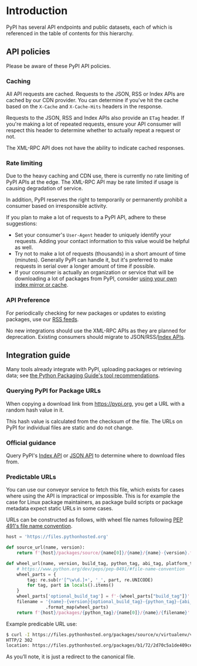 # Introduction

<!--[[ preview('user-api-docs') ]]-->

PyPI has several API endpoints and public datasets, each of which is referenced
in the table of contents for this hierarchy.

## API policies

Please be aware of these PyPI API policies.

### Caching

All API requests are cached. Requests to the JSON, RSS or Index APIs are
cached by our CDN provider. You can determine if you've hit the cache based on
the `X-Cache` and `X-Cache-Hits` headers in the response.

Requests to the JSON, RSS and Index APIs also provide an `ETag` header. If
you're making a lot of repeated requests, ensure your API consumer will respect
this header to determine whether to actually repeat a request or not.

The XML-RPC API does not have the ability to indicate cached responses.

### Rate limiting

Due to the heavy caching and CDN use, there is currently no rate limiting of
PyPI APIs at the edge. The XML-RPC API may be rate limited if usage is causing
degradation of service.

In addition, PyPI reserves the right to temporarily or permanently prohibit a
consumer based on irresponsible activity.

If you plan to make a lot of requests to a PyPI API, adhere to these
suggestions:

* Set your consumer's `User-Agent` header to uniquely identify your requests.
  Adding your contact information to this value would be helpful as well.
* Try not to make a lot of requests (thousands) in a short amount of time
  (minutes). Generally PyPI can handle it, but it's preferred to make requests
  in serial over a longer amount of time if possible.
* If your consumer is actually an organization or service that will be
  downloading a lot of packages from PyPI, consider
  [using your own index mirror or cache].

### API Preference

For periodically checking for new packages or updates to existing packages,
use our [RSS feeds].

No new integrations should use the XML-RPC APIs as they are planned for
deprecation. Existing consumers should migrate to JSON/RSS/[Index APIs].

[Index APIs]: ./index-api.md
[using your own index mirror or cache]: https://packaging.python.org/guides/index-mirrors-and-caches/

## Integration guide

Many tools already integrate with PyPI, uploading packages or
retrieving data; see [the Python Packaging Guide's tool recommendations].

### Querying PyPI for Package URLs

When copying a download link from <https://pypi.org>, you get a URL with a
random hash value in it.

This hash value is calculated from the checksum of the file. The URLs on
PyPI for individual files are static and do not change.

### Official guidance

Query PyPI's [Index API] or [JSON API] to determine where to download files
from.

### Predictable URLs

You can use our conveyor service to fetch this file, which exists for
cases where using the API is impractical or impossible. This is for
example the case for Linux package maintainers, as package build scripts
or package metadata expect static URLs in some cases.

URLs can be constructed as follows, with wheel file names following
[PEP 491's file name convention].

```python
host = 'https://files.pythonhosted.org'

def source_url(name, version):
    return f'{host}/packages/source/{name[0]}/{name}/{name}-{version}.tar.gz'

def wheel_url(name, version, build_tag, python_tag, abi_tag, platform_tag):
    # https://www.python.org/dev/peps/pep-0491/#file-name-convention
    wheel_parts = {
        tag: re.sub(r'[^\w\d.]+', '_', part, re.UNICODE)
        for tag, part in locals().items()
    }
    wheel_parts['optional_build_tag'] = f'-{wheel_parts["build_tag"]}' if build_tag else ''
    filename = '{name}-{version}{optional_build_tag}-{python_tag}-{abi_tag}-{platform_tag}.whl'\
               .format_map(wheel_parts)
    return f'{host}/packages/{python_tag}/{name[0]}/{name}/{filename}'
```

Example predicable URL use:

```bash
$ curl -I https://files.pythonhosted.org/packages/source/v/virtualenv/virtualenv-15.2.0.tar.gz
HTTP/2 302
location: https://files.pythonhosted.org/packages/b1/72/2d70c5a1de409ceb3a27ff2ec007ecdd5cc52239e7c74990e32af57affe9/virtualenv-15.2.0.tar.gz
```

As you’ll note, it is just a redirect to the canonical file.

[the Python Packaging Guide's tool recommendations]: https://packaging.python.org/guides/tool-recommendations/

[RSS feeds]: ./feeds.md

[PEP 491's file name convention]: https://peps.python.org/pep-0491/#file-name-convention

[Index API]: ./index-api.md

[JSON API]: https://warehouse.pypa.io/api-reference/json/

